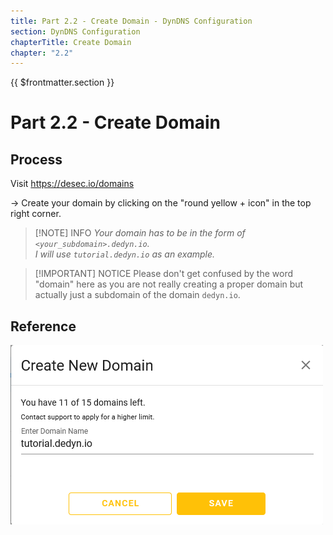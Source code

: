 ```yaml
---
title: Part 2.2 - Create Domain - DynDNS Configuration
section: DynDNS Configuration
chapterTitle: Create Domain
chapter: "2.2"
---
```


{{ $frontmatter.section }}
# Part 2.2 - Create Domain

## Process

Visit <https://desec.io/domains>

-> Create your domain by clicking on the "round yellow + icon" in the top right corner.

> [!NOTE] INFO
> _Your domain has to be in the form of `<your_subdomain>.dedyn.io`._  
> _I will use `tutorial.dedyn.io` as an example._

> [!IMPORTANT] NOTICE
> Please don't get confused by the word "domain" here as you are not really creating a proper domain but actually just a subdomain of the domain `dedyn.io`.

## Reference
![P002-001-Dyn-DNS-Domain](assets/P002-001-Dyn-DNS-Domain.png)